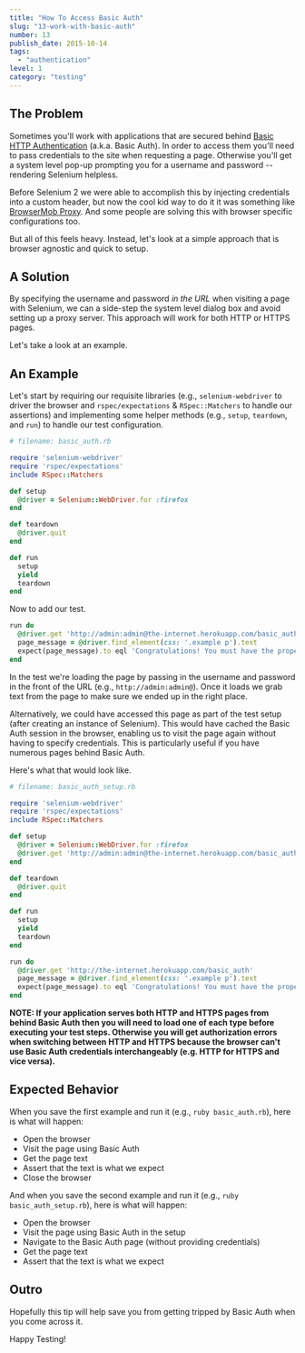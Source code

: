 ```yaml
---
title: "How To Access Basic Auth"
slug: "13-work-with-basic-auth"
number: 13
publish_date: 2015-10-14
tags:
  - "authentication"
level: 1
category: "testing"
---
```


## The Problem

Sometimes you'll work with applications that are secured behind [Basic HTTP Authentication](http://en.wikipedia.org/wiki/Basic_access_authentication) (a.k.a. Basic Auth). In order to access them you'll need to pass credentials to the site when requesting a page. Otherwise you'll get a system level pop-up prompting you for a username and password -- rendering Selenium helpless.

Before Selenium 2 we were able to accomplish this by injecting credentials into a custom header, but now the cool kid way to do it it was something like [BrowserMob Proxy](http://bmp.lightbody.net/). And some people are solving this with browser specific configurations too.

But all of this feels heavy. Instead, let's look at a simple approach that is browser agnostic and quick to setup.

## A Solution

By specifying the username and password _in the URL_ when visiting a page with Selenium, we can a side-step the system level dialog box and avoid setting up a proxy server. This approach will work for both HTTP or HTTPS pages.

Let's take a look at an example.

## An Example

Let's start by requiring our requisite libraries (e.g., `selenium-webdriver` to driver the browser and `rspec/expectations` & `RSpec::Matchers` to handle our assertions) and implementing some helper methods (e.g., `setup`, `teardown`, and `run`) to handle our test configuration.

```ruby
# filename: basic_auth.rb

require 'selenium-webdriver'
require 'rspec/expectations'
include RSpec::Matchers

def setup
  @driver = Selenium::WebDriver.for :firefox
end

def teardown
  @driver.quit
end

def run
  setup
  yield
  teardown
end
```

Now to add our test.

```ruby
run do
  @driver.get 'http://admin:admin@the-internet.herokuapp.com/basic_auth'
  page_message = @driver.find_element(css: '.example p').text
  expect(page_message).to eql 'Congratulations! You must have the proper credentials.'
end
```

In the test we're loading the page by passing in the username and password in the front of the URL (e.g., `http://admin:admin@`). Once it loads we grab text from the page to make sure we ended up in the right place.

Alternatively, we could have accessed this page as part of the test setup (after creating an instance of Selenium). This would have cached the Basic Auth session in the browser, enabling us to visit the page again without having to specify credentials. This is particularly useful if you have numerous pages behind Basic Auth.

Here's what that would look like.

```ruby
# filename: basic_auth_setup.rb

require 'selenium-webdriver'
require 'rspec/expectations'
include RSpec::Matchers

def setup
  @driver = Selenium::WebDriver.for :firefox
  @driver.get 'http://admin:admin@the-internet.herokuapp.com/basic_auth'
end

def teardown
  @driver.quit
end

def run
  setup
  yield
  teardown
end

run do
  @driver.get 'http://the-internet.herokuapp.com/basic_auth'
  page_message = @driver.find_element(css: '.example p').text
  expect(page_message).to eql 'Congratulations! You must have the proper credentials.'
end
```

__NOTE: If your application serves both HTTP and HTTPS pages from behind Basic Auth then you will need to load one of each type before executing your test steps. Otherwise you will get authorization errors when switching between HTTP and HTTPS because the browser can't use Basic Auth credentials interchangeably (e.g. HTTP for HTTPS and vice versa).__

## Expected Behavior

When you save the first example and run it (e.g., `ruby basic_auth.rb`), here is what will happen:

+ Open the browser
+ Visit the page using Basic Auth
+ Get the page text
+ Assert that the text is what we expect
+ Close the browser

And when you save the second example and run it (e.g., `ruby basic_auth_setup.rb`), here is what will happen:

+ Open the browser
+ Visit the page using Basic Auth in the setup
+ Navigate to the Basic Auth page (without providing credentials)
+ Get the page text
+ Assert that the text is what we expect

## Outro

Hopefully this tip will help save you from getting tripped by Basic Auth when you come across it.

Happy Testing!
